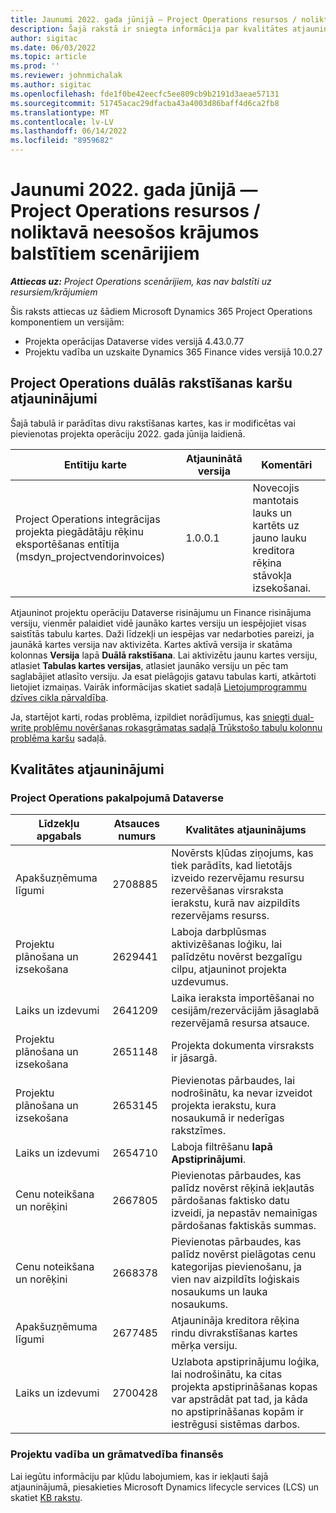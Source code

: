 ```yaml
---
title: Jaunumi 2022. gada jūnijā — Project Operations resursos / noliktavā neesošos krājumos balstītiem scenārijiem
description: Šajā rakstā ir sniegta informācija par kvalitātes atjauninājumiem, kas ir pieejami Microsoft Dynamics 365 Project Operations 2022. gada jūnija laidienā, laidienā uz resursiem/neuzkrātiem scenārijiem.
author: sigitac
ms.date: 06/03/2022
ms.topic: article
ms.prod: ''
ms.reviewer: johnmichalak
ms.author: sigitac
ms.openlocfilehash: fde1f0be42eecfc5ee809cb9b2191d3aeae57131
ms.sourcegitcommit: 51745acac29dfacba43a4003d86baff4d6ca2fb8
ms.translationtype: MT
ms.contentlocale: lv-LV
ms.lasthandoff: 06/14/2022
ms.locfileid: "8959682"
---
```

# <a name="whats-new-june-2022---project-operations-for-resourcenon-stocked-based-scenarios"></a>Jaunumi 2022. gada jūnijā — Project Operations resursos / noliktavā neesošos krājumos balstītiem scenārijiem

_**Attiecas uz:** Project Operations scenārijiem, kas nav balstīti uz resursiem/krājumiem_

Šis raksts attiecas uz šādiem Microsoft Dynamics 365 Project Operations komponentiem un versijām:

- Projekta operācijas Dataverse vides versijā 4.43.0.77
- Projektu vadība un uzskaite Dynamics 365 Finance vides versijā 10.0.27

## <a name="project-operations-dual-write-maps-updates"></a>Project Operations duālās rakstīšanas karšu atjauninājumi

Šajā tabulā ir parādītas divu rakstīšanas kartes, kas ir modificētas vai pievienotas projekta operāciju 2022. gada jūnija laidienā.

| Entītiju karte | Atjauninātā versija | Komentāri |
| --- | --- | --- |
| Project Operations integrācijas projekta piegādātāju rēķinu eksportēšanas entītija (msdyn_projectvendorinvoices) | 1.0.0.1 | Novecojis mantotais lauks un kartēts uz jauno lauku kreditora rēķina stāvokļa izsekošanai. |

Atjauninot projektu operāciju Dataverse risinājumu un Finance risinājuma versiju, vienmēr palaidiet vidē jaunāko kartes versiju un iespējojiet visas saistītās tabulu kartes. Daži līdzekļi un iespējas var nedarboties pareizi, ja jaunākā kartes versija nav aktivizēta. Kartes aktīvā versija ir skatāma kolonnas **Versija** lapā **Duālā rakstīšana**. Lai aktivizētu jaunu kartes versiju, atlasiet **Tabulas kartes versijas**, atlasiet jaunāko versiju un pēc tam saglabājiet atlasīto versiju. Ja esat pielāgojis gatavu tabulas karti, atkārtoti lietojiet izmaiņas. Vairāk informācijas skatiet sadaļā [Lietojumprogrammu dzīves cikla pārvaldība](/dynamics365/fin-ops-core/dev-itpro/data-entities/dual-write/app-lifecycle-management).

Ja, startējot karti, rodas problēma, izpildiet norādījumus, kas [sniegti dual-write problēmu novēršanas rokasgrāmatas sadaļā Trūkstošo tabulu kolonnu problēma karšu](/dynamics365/fin-ops-core/dev-itpro/data-entities/dual-write/dual-write-troubleshooting-finops-upgrades#missing-table-columns-issue-on-maps) sadaļā.

## <a name="quality-updates"></a>Kvalitātes atjauninājumi

### <a name="project-operations-on-dataverse"></a>Project Operations pakalpojumā Dataverse

| Līdzekļu apgabals | Atsauces numurs | Kvalitātes atjauninājums |
| --- | --- | --- |
| Apakšuzņēmuma līgumi | 2708885 | Novērsts kļūdas ziņojums, kas tiek parādīts, kad lietotājs izveido rezervējamu resursu rezervēšanas virsraksta ierakstu, kurā nav aizpildīts rezervējams resurss. |
| Projektu plānošana un izsekošana | 2629441 | Laboja darbplūsmas aktivizēšanas loģiku, lai palīdzētu novērst bezgalīgu cilpu, atjauninot projekta uzdevumus. |
| Laiks un izdevumi | 2641209 | Laika ieraksta importēšanai no cesijām/rezervācijām jāsaglabā rezervējamā resursa atsauce. |
| Projektu plānošana un izsekošana | 2651148 | Projekta dokumenta virsraksts ir jāsargā.|
| Projektu plānošana un izsekošana | 2653145 | Pievienotas pārbaudes, lai nodrošinātu, ka nevar izveidot projekta ierakstu, kura nosaukumā ir nederīgas rakstzīmes. |
| Laiks un izdevumi | 2654710 | Laboja filtrēšanu **lapā Apstiprinājumi**. |
| Cenu noteikšana un norēķini | 2667805 | Pievienotas pārbaudes, kas palīdz novērst rēķinā iekļautās pārdošanas faktisko datu izveidi, ja nepastāv nemainīgas pārdošanas faktiskās summas. |
| Cenu noteikšana un norēķini | 2668378 | Pievienotas pārbaudes, kas palīdz novērst pielāgotas cenu kategorijas pievienošanu, ja vien nav aizpildīts loģiskais nosaukums un lauka nosaukums. |
| Apakšuzņēmuma līgumi | 2677485 | Atjaunināja kreditora rēķina rindu divrakstīšanas kartes mērķa versiju. |
| Laiks un izdevumi | 2700428 | Uzlabota apstiprinājumu loģika, lai nodrošinātu, ka citas projekta apstiprināšanas kopas var apstrādāt pat tad, ja kāda no apstiprināšanas kopām ir iestrēgusi sistēmas darbos. |

### <a name="project-management-and-accounting-in-finance"></a>Projektu vadība un grāmatvedība finansēs

Lai iegūtu informāciju par kļūdu labojumiem, kas ir iekļauti šajā atjauninājumā, piesakieties Microsoft Dynamics lifecycle services (LCS) un skatiet [KB rakstu](https://fix.lcs.dynamics.com/Issue/Details?bugId=673271).
